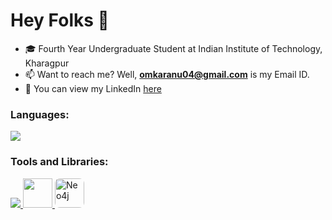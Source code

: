 <h1 align="left">Hey Folks 👋 </h1>

- 🎓 Fourth Year Undergraduate Student at Indian Institute of Technology, Kharagpur
- 📫 Want to reach me?  Well, **omkaranu04@gmail.com** is my Email ID.
- 🔗 You can view my LinkedIn [here](www.linkedin.com/in/omkarbhandare13)

  
<h3 align="left">Languages:</h3>
<p>
  <a href="https://skillicons.dev">
      <img src="https://skillicons.dev/icons?i=c,cpp,py,css,html,bash" />  
  </a>
</p>


<h3 align="left">Tools and Libraries:</h3>
<p>
  <a href="https://skillicons.dev">
      <img src="https://skillicons.dev/icons?i=pytorch,tensorflow,flask,anaconda,express,nodejs,mongodb,postman" />
  </a>
  <a href="https://www.postgresql.org/" target="_blank"><img src="https://skillicons.dev/icons?i=postgres" width="47vw"/> </a>
  <a href="https://neo4j.com/" target="_blank" style="display: inline-block; width: 47px; height: 47px; border-radius: 8px; overflow: hidden;">
  <img 
      src="https://store-images.s-microsoft.com/image/apps.29245.a11ad18d-23ee-4629-bb5a-88dda5d3c2d9.34868e88-e127-48d9-83eb-bdb70ddc5795.6521a2f5-62f1-4630-9e02-0dac33326d13" 
      width="47" 
      height="47" 
      alt="Neo4j" 
      style="display: block;"
    />
  </a>
</p>
